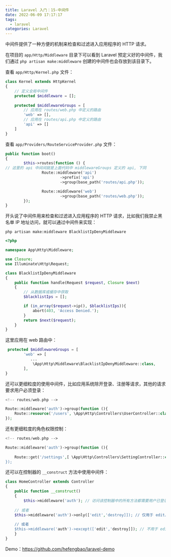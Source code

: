 ```yaml
---
title: Laravel 入门：15-中间件
date: 2022-06-09 17:17:17
tags:
  - laravel
categories: Laravel
---
```

中间件提供了一种方便的机制来检查和过滤进入应用程序的 HTTP 请求。

在项目的 `app/Http/Middleware` 目录下可以看到 Laravel 预定义好的中间件，我们通过 `php artisan make:middleware` 创建的中间件也会存放到该目录下。

查看 `app/Http/Kernel.php` 文件：

```php
class Kernel extends HttpKernel
{
	// 定义全局中间件
	protected $middleware = [];
	
	protected $middlewareGroups = [
		// 应用在 routes/web.php 中定义的路由
		'web' => [],
		// 应用在 routes/api.php 中定义的路由
		'api' => []
	]
}
```

查看 `app/Providers/RouteServiceProvider.php` 文件：

```php
public function boot()
{
		$this->routes(function () {
// 这里的 api 中间间就是上面代码中 middlewareGroups 定义的 api, 下同
				Route::middleware('api')
						->prefix('api')
						->group(base_path('routes/api.php'));

				Route::middleware('web')
						->group(base_path('routes/web.php'));
		});
}
```

开头说了中间件用来检查和过滤进入应用程序的 HTTP 请求，比如我们我禁止黑名单 IP 地址访问，就可以通过中间件来实现：

```shell
php artisan make:middleware BlacklistIpDenyMiddleware
```

```php
<?php

namespace App\Http\Middleware;

use Closure;
use Illuminate\Http\Request;

class BlacklistIpDenyMiddleware
{
    public function handle(Request $request, Closure $next)
    {
        // 从数据库或缓存中获取
        $blacklistIps = [];

        if (in_array($request->ip(), $blacklistIps)){
            abort(403, 'Access Denied.');
        }
        return $next($request);
    }
}

```

这里应用在 web 路由中：

```php
 protected $middlewareGroups = [
        'web' => [
           ...
            \App\Http\Middleware\BlacklistIpDenyMiddleware::class,
        ],
}
```

还可以更细粒度的使用中间件，比如应用系统除开登录、注册等请求，其他的请求要求用户必须登录：

```php
<!-- routes/web.php -->

Route::middleware('auth')->group(function (){
    Route::resource('/users', \App\Http\Controllers\UserController::class);
});
```

还有更细粒度的角色权限控制：

```php
<!-- routes/web.php -->

Route::middleware('auth')->group(function (){
    
	Route::get('/settings',[ \App\Http\Controllers\SettingController::class, 'index] )->middleware(['role:admin']);
});
```

还可以在控制器的 `__construct` 方法中使用中间件：

```php
class HomeController extends Controller
{
    public function __construct()
    {
        $this->middleware('auth'); // 访问该控制器中的所有方法都需要用户已登录
				
	// 或者
	$this->middleware('auth')->only(['edit','destroy]]); // 仅用于 edit、destroy 方法
				
	// 或者
	$this->middleware('auth')->except(['edit','destroy]]); // 不用于 edit、destroy 方法
    }
}
```

Demo：https://github.com/hefengbao/laravel-demo